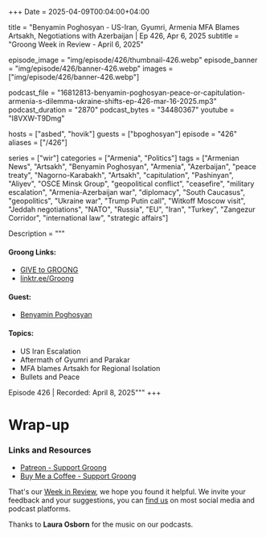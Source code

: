 +++
Date = 2025-04-09T00:04:00+04:00

title = "Benyamin Poghosyan - US-Iran, Gyumri, Armenia MFA Blames Artsakh, Negotiations with Azerbaijan | Ep 426, Apr 6, 2025
subtitle = "Groong Week in Review - April 6, 2025"

episode_image = "img/episode/426/thumbnail-426.webp"
episode_banner = "img/episode/426/banner-426.webp"
images = ["img/episode/426/banner-426.webp"]

podcast_file = "16812813-benyamin-poghosyan-peace-or-capitulation-armenia-s-dilemma-ukraine-shifts-ep-426-mar-16-2025.mp3"
podcast_duration = "2870"
podcast_bytes = "34480367"
youtube = "I8VXW-T9Dmg"

hosts = ["asbed", "hovik"]
guests = ["bpoghosyan"]
episode = "426"
aliases = ["/426"]

series = ["wir"]
categories = ["Armenia", "Politics"]
tags = ["Armenian News", "Artsakh", "Benyamin Poghosyan", "Armenia", "Azerbaijan", "peace treaty", "Nagorno-Karabakh", "Artsakh", "capitulation", "Pashinyan", "Aliyev", "OSCE Minsk Group", "geopolitical conflict", "ceasefire", "military escalation", "Armenia-Azerbaijan war", "diplomacy", "South Caucasus", "geopolitics", "Ukraine war", "Trump Putin call", "Witkoff Moscow visit", "Jeddah negotiations", "NATO", "Russia", "EU", "Iran", "Turkey", "Zangezur Corridor", "international law", "strategic affairs"]

Description = """

#### Groong Links:
* [GIVE to GROONG](https://podcasts.groong.org/donate)
* [linktr.ee/Groong](https://linktr.ee/groong)

#### Guest:
* [Benyamin Poghosyan](/guest/bpoghosyan)

#### Topics:
* US Iran Escalation
* Aftermath of Gyumri and Parakar
* MFA blames Artsakh for Regional Isolation
* Bullets and Peace

Episode 426 | Recorded: April 8, 2025"""
+++




# Wrap-up

### **Links and Resources**
* [Patreon - Support Groong](https://www.patreon.com/ann_groong)
* [Buy Me a Coffee - Support Groong](https://www.buymeacoffee.com/groong)

That's our [Week in Review](https://podcasts.groong.org/), we hope you found it helpful. We invite your feedback and your suggestions, you can [find us](https://linktr.ee/groong) on most social media and podcast platforms.

Thanks to __Laura Osborn__ for the music on our podcasts.
